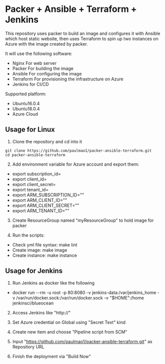# Packer + Ansible + Terraform + Jenkins

This repository uses packer to build an image and configures it with Ansible which host static website, then uses Terraform to spin up two instances on Azure with the image created by packer.


It will use the following software:

* Nginx For web server
* Packer For building the image
* Ansible For configuring the image
* Terraform For provisioning the infrastructure on Azure
* Jenkins for CI/CD


Supported platform:
* Ubuntu16.0.4
* Ubuntu18.0.4
* Azure Cloud


## Usage for Linux

1. Clone the repository and cd into it

```
git clone https://github.com/paulmao1/packer-ansible-terraform.git
cd packer-ansible-terraform
```

2. Add environment variable for Azure account and export them:

-  export subscription_id=<your subscription_id>
-  export client_id=<your client_id >
-  export client_secret=<your client_secret>
-  export tenant_id=<your tenant_id>
- export ARM_SUBSCRIPTION_ID="<your subscription_id>"
- export ARM_CLIENT_ID="<your client_id >"
- export ARM_CLIENT_SECRET="<your client_secret>"
- export ARM_TENANT_ID="<your tenant_id>"

3. Create ResourceGroup named "myResourceGroup" to hold image  for packer  


4. Run the scripts:
-  Check yml file syntax:  make lint
-  Create image: make image
-  Create instance:  make instance

## Usage for Jenkins
1. Run Jenkins as docker like the following
-  docker run  --rm  -u root -p 80:8080 -v jenkins-data:/var/jenkins_home -v /var/run/docker.sock:/var/run/docker.sock   -v "$HOME":/home  jenkinsci/blueocean 

2. Access Jenkins like "http://<your IP>"

3. Set Azure credential on Global using "Secret Text" kind

4. Create new item and choose "Pipeline script from SCM"

5. Input "https://github.com/paulmao1/packer-ansible-terraform.git" as Repository URL

6. Finish the deployment via "Build Now"

